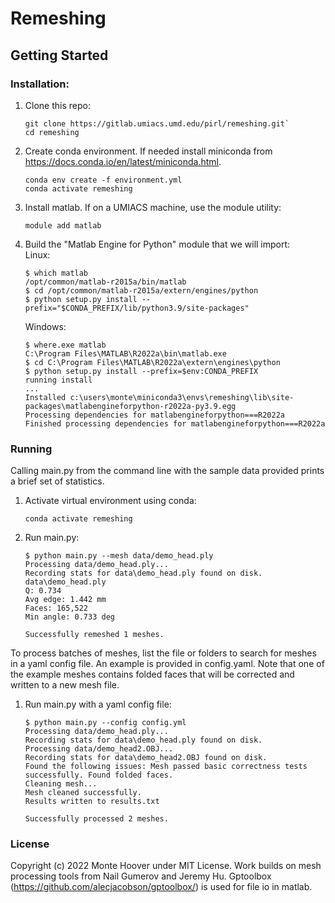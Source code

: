 # Remeshing

## Getting Started

### Installation:

1. Clone this repo:
    ```
    git clone https://gitlab.umiacs.umd.edu/pirl/remeshing.git`
    cd remeshing
    ```
2. Create conda environment. If needed install miniconda from https://docs.conda.io/en/latest/miniconda.html.
    ```
    conda env create -f environment.yml
    conda activate remeshing
    ```
3. Install matlab. If on a UMIACS machine, use the module utility:
    ```
    module add matlab
    ```
4. Build the "Matlab Engine for Python" module that we will import:  
    Linux:  
    ```
    $ which matlab
    /opt/common/matlab-r2015a/bin/matlab
    $ cd /opt/common/matlab-r2015a/extern/engines/python
    $ python setup.py install --prefix="$CONDA_PREFIX/lib/python3.9/site-packages"
    ```
    Windows:  
    ```
    $ where.exe matlab
    C:\Program Files\MATLAB\R2022a\bin\matlab.exe
    $ cd C:\Program Files\MATLAB\R2022a\extern\engines\python
    $ python setup.py install --prefix=$env:CONDA_PREFIX
    running install
    ...
    Installed c:\users\monte\miniconda3\envs\remeshing\lib\site-packages\matlabengineforpython-r2022a-py3.9.egg
    Processing dependencies for matlabengineforpython===R2022a
    Finished processing dependencies for matlabengineforpython===R2022a
    ```
### Running

Calling main.py from the command line with the sample data provided prints a brief set of statistics.
1. Activate virtual environment using conda:
   ```
   conda activate remeshing
   ```
2. Run main.py:
    ```
    $ python main.py --mesh data/demo_head.ply
    Processing data/demo_head.ply...
    Recording stats for data\demo_head.ply found on disk.
    data\demo_head.ply
    Q: 0.734
    Avg edge: 1.442 mm
    Faces: 165,522
    Min angle: 0.733 deg

    Successfully remeshed 1 meshes.
    ```

To process batches of meshes, list the file or folders to search for meshes in a yaml config file. An example is provided in config.yaml. Note that one of the example meshes contains folded faces that will be corrected and written to a new mesh file.
1. Run main.py with a yaml config file:
    ```
    $ python main.py --config config.yml 
    Processing data/demo_head.ply...
    Recording stats for data\demo_head.ply found on disk.
    Processing data/demo_head2.OBJ...
    Recording stats for data\demo_head2.OBJ found on disk.
    Found the following issues: Mesh passed basic correctness tests successfully. Found folded faces.
    Cleaning mesh...
    Mesh cleaned successfully.
    Results written to results.txt

    Successfully processed 2 meshes.
    ```

### License

Copyright (c) 2022 Monte Hoover under MIT License. Work builds on mesh processing tools from Nail Gumerov and Jeremy Hu. Gptoolbox (https://github.com/alecjacobson/gptoolbox/) is used for file io in matlab.
